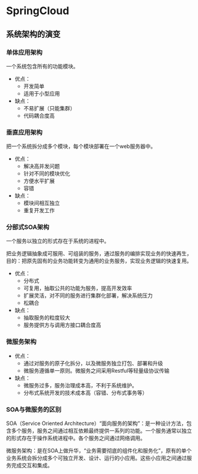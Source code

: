 # SpringCloud

<!--开始学习时间20200427-->

## 系统架构的演变

### 单体应用架构

一个系统包含所有的功能模块。

- 优点：
  - 开发简单
  - 适用于小型应用
- 缺点：
  - 不易扩展（只能集群）
  - 代码耦合度高

### 垂直应用架构

把一个系统拆分成多个模块，每个模块部署在一个web服务器中。

- 优点：
  - 解决高并发问题
  - 针对不同的模块优化
  - 方便水平扩展
  - 容错
- 缺点：
  - 模块间相互独立
  - 重复开发工作

### 分部式SOA架构

一个服务以独立的形式存在于系统的进程中。

把业务逻辑抽象成可服用、可组装的服务，通过服务的编排实现业务的快速再生，目的：把原先固有的业务功能转变为通用的业务服务，实现业务逻辑的快速复用。

- 优点：
  - 分布式
  - 可复用，抽取公共的功能为服务，提高开发效率
  - 扩展灵活，对不同的服务进行集群化部署，解决系统压力
  - 松耦合
- 缺点：
  - 抽取服务的粒度较大
  - 服务提供方与调用方接口耦合度高

### 微服务架构

- 优点：
  - 通过对服务的原子化拆分，以及微服务独立打包、部署和升级
  - 微服务遵循单一原则。微服务之间采用Restful等轻量级协议传输
- 缺点：
  - 微服务过多，服务治理成本高，不利于系统维护。
  - 分布式系统开发的技术成本高（容错、分布式事务等）

### SOA与微服务的区别

SOA（Service Oriented Architecture）“面向服务的架构”：是一种设计方法，包含多个服务，服务之间通过相互依赖最终提供一系列的功能。一个服务通常以独立的形式存在于操作系统进程中。各个服务之间通过网络调用。

微服务架构：是在SOA上做升华，“业务需要彻底的组件化和服务化”，原有的单个业务系统会拆分成多个可独立开发、设计、运行的小应用。这些小应用之间通过服务完成交互和集成。

